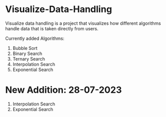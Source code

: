# Visualize-Data-Handling 
Visualize data handling is a project that visualizes how different algorithms handle data that is taken directly from users.

Currently added Algorithms:
  1. Bubble Sort
  2. Binary Search 
  3. Ternary Search
  4. Interpolation Search
  5. Exponential Search

# New Addition: 28-07-2023
 1. Interpolation Search
 2. Exponential Search
